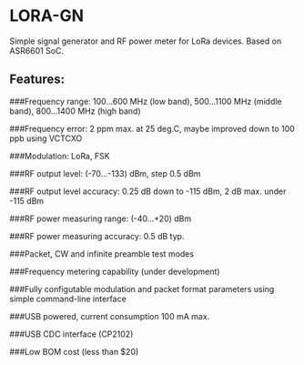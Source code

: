# LORA-GN
Simple signal generator and RF power meter for LoRa devices.
Based on ASR6601 SoC.
## Features:
###Frequency range: 100...600 MHz (low band), 500...1100 MHz (middle band), 800...1400 MHz (high band)

###Frequency error: 2 ppm max. at 25 deg.C, maybe improved down to 100 ppb using VCTCXO

###Modulation: LoRa, FSK

###RF output level: (-70...-133) dBm, step 0.5 dBm

###RF output level accuracy: 0.25 dB down to -115 dBm, 2 dB max. under -115 dBm

###RF power measuring range: (-40...+20) dBm

###RF power measuring accuracy: 0.5 dB typ.

###Packet, CW and infinite preamble test modes

###Frequency metering capability (under development)

###Fully configutable modulation and packet format parameters using simple command-line interface

###USB powered, current consumption 100 mA max.

###USB CDC interface (CP2102)

###Low BOM cost (less than $20)


